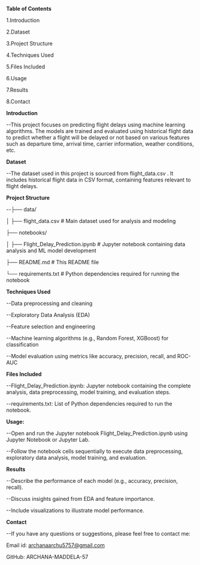 **Table of Contents**

1.Introduction

2.Dataset

3.Project Structure

4.Techniques Used

5.Files Included

6.Usage

7.Results

8.Contact

**Introduction**

--This project focuses on predicting flight delays using machine learning algorithms. The models are trained and evaluated using historical flight data to predict whether a flight will be delayed or not based on various features such as departure time, arrival time, carrier information, weather conditions, etc.

**Dataset**

--The dataset used in this project is sourced from flight_data.csv . It includes historical flight data in CSV format, containing features relevant to flight delays.

**Project Structure**

--├── data/
  
  │   ├── flight_data.csv            # Main dataset used for analysis and modeling
  
  ├── notebooks/
  
  │   ├── Flight_Delay_Prediction.ipynb    # Jupyter notebook containing data analysis and ML model development
  
  ├── README.md                      # This README file
  
  └── requirements.txt               # Python dependencies required for running the notebook

**Techniques Used**

--Data preprocessing and cleaning

--Exploratory Data Analysis (EDA)

--Feature selection and engineering

--Machine learning algorithms (e.g., Random Forest, XGBoost) for classification

--Model evaluation using metrics like accuracy, precision, recall, and ROC-AUC

**Files Included**

--Flight_Delay_Prediction.ipynb: Jupyter notebook containing the complete analysis, data preprocessing, model training, and evaluation steps.

--requirements.txt: List of Python dependencies required to run the notebook.

**Usage:**

--Open and run the Jupyter notebook Flight_Delay_Prediction.ipynb using Jupyter Notebook or Jupyter Lab.

--Follow the notebook cells sequentially to execute data preprocessing, exploratory data analysis, model training, and evaluation.

**Results**

--Describe the performance of each model (e.g., accuracy, precision, recall).

--Discuss insights gained from EDA and feature importance.

--Include visualizations  to illustrate model performance.

**Contact**

--If you have any questions or suggestions, please feel free to contact me:

Email id: archanaarchu5757@gmail.com

GitHub: ARCHANA-MADDELA-57



